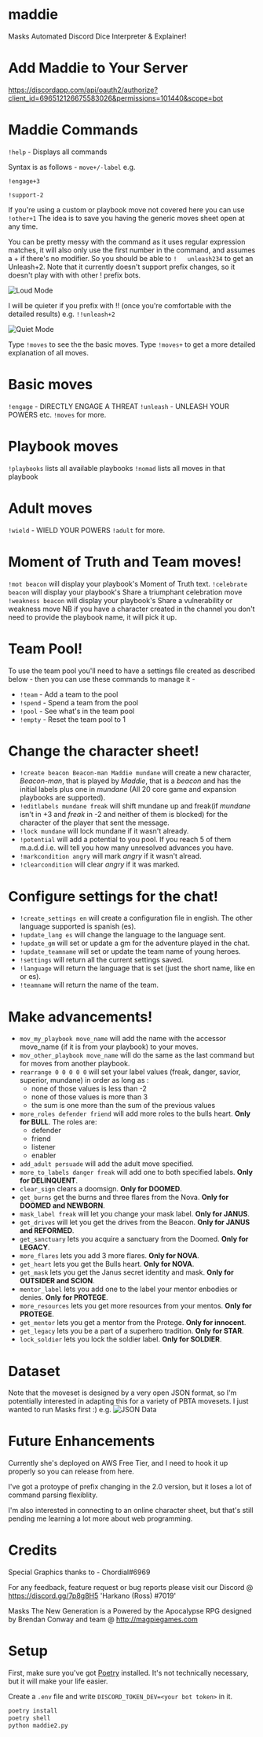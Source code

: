 # maddie

Masks Automated Discord Dice Interpreter &amp; Explainer!

# Add Maddie to Your Server

https://discordapp.com/api/oauth2/authorize?client_id=696512126675583026&permissions=101440&scope=bot

# Maddie Commands 

`!help` - Displays all commands

Syntax is as follows - `move+/-label` e.g.

`!engage+3`

`!support-2`

If you're using a custom or playbook move not covered here you can use `!other+1`
The idea is to save you having the generic moves sheet open at any time.
  
You can be pretty messy with the command as it uses regular expression matches, it will also only use the first number in the command, and assumes a + if there's no modifier.  So you should be able to `!   unleash234` to get an Unleash+2.  Note that it currently doesn't support prefix changes, so it doesn't play with with other ! prefix bots.

![Loud Mode](https://i.imgur.com/MtVp1KM.png "Loud Mode")

I will be quieter if you prefix with !! (once you're comfortable with the detailed results) e.g. `!!unleash+2`

![Quiet Mode](https://i.imgur.com/5iVp7FK.png "Quiet Mode")

Type `!moves` to see the the basic moves.
Type `!moves+` to get a more detailed explanation of all moves.

# Basic moves
`!engage`  - DIRECTLY ENGAGE A THREAT
`!unleash` - UNLEASH YOUR POWERS
etc.
`!moves` for more.

# Playbook moves
`!playbooks` lists all available playbooks
`!nomad` lists all moves in that playbook

# Adult moves
`!wield`     - WIELD YOUR POWERS
`!adult` for more.

# Moment of Truth and Team moves!
`!mot beacon` will display your playbook's Moment of Truth text.
`!celebrate beacon` will display your playbook's Share a triumphant celebration move
`!weakness beacon` will display your playbook's Share a vulnerability or weakness move
NB if you have a character created in the channel you don't need to provide the playbook name, it will pick it up.

# Team Pool!
To use the team pool you'll need to have a settings file created as described below - then you can use these commands to manage it -
- `!team` - Add a team to the pool
- `!spend` - Spend a team from the pool
- `!pool` - See what's in the team pool
- `!empty` - Reset the team pool to 1

# Change the character sheet!
- `!create beacon Beacon-man Maddie mundane` will create a new character, _Beacon-man_, that is played by _Maddie_, that is a _beacon_ and has the initial labels plus one in _mundane_ (All 20 core game and expansion playbooks are supported).
- `!editlabels mundane freak` will shift mundane up and freak(if _mundane_ isn't in +3 and _freak_ in -2 and neither of them is blocked) for the character of the player that sent the message.
- `!lock mundane` will lock mundane if it wasn't already.
- `!potential` will add a potential to you pool. If you reach 5 of them m.a.d.d.i.e. will tell you how many unresolved advances you have.
- `!markcondition angry` will mark _angry_ if it wasn't alread.
- `!clearcondition` will clear _angry_ if it was marked.

# Configure settings for the chat!
- `!create_settings en` will create a configuration file in english. The other language supported is spanish (es).
- `!update_lang es` will change the language to the language sent. 
- `!update_gm` will set or update a gm for the adventure played in the chat.
- `!update_teamname` will set or update the team name of young heroes.
- `!settings` will return all the current settings saved.
- `!language` will return the language that is set (just the short name, like en or es).
- `!teamname` will return the name of the team.

# Make advancements!
- `mov_my_playbook move_name` will add the name with the accessor move_name (if it is from your playbook) to your moves.
- `mov_other_playbook move_name` will do the same as the last command but for moves from another playbook.
- `rearrange 0 0 0 0 0` will set your label values (freak, danger, savior, superior, mundane) in order as long as : 
  - none of those values is less than -2
  - none of those values is more than 3
  - the sum is one more than the sum of the previous values
- `more_roles defender friend` will add more roles to the bulls heart. **Only for BULL**.  The roles are:
  - defender
  - friend
  - listener
  - enabler
- `add_adult persuade` will add the adult move specified.
- `more_to_labels danger freak` will add one to both specified labels. **Only for DELINQUENT**.
- `clear_sign` clears a doomsign. **Only for DOOMED**.
- `get_burns` get the burns and three flares from the Nova. **Only for DOOMED and NEWBORN**. 
- `mask_label freak` will let you change your mask label. **Only for JANUS**.
- `get_drives` will let you get the drives from the Beacon. **Only for JANUS and REFORMED**.
- `get_sanctuary` lets you acquire a sanctuary from the Doomed. **Only for LEGACY**.
- `more_flares` lets you add 3 more flares. **Only for NOVA**.
- `get_heart` lets you get the Bulls heart. **Only for NOVA**.
- `get_mask` lets you get the Janus secret identity and mask. **Only for OUTSIDER and SCION**.
- `mentor_label` lets you add one to the label your mentor enbodies or denies. **Only for PROTEGE**.
- `more_resources` lets you get more resources from your mentos. **Only for PROTEGE**.
- `get_mentor` lets you get a mentor from the Protege. **Only for innocent**.
- `get_legacy` lets you be a part of a superhero tradition. **Only for STAR**.
- `lock_soldier` lets you lock the soldier label. **Only for SOLDIER**.

# Dataset

Note that the moveset is designed by a very open JSON format, so I'm potentially interested in adapting this for a variety of PBTA movesets.  I just wanted to run Masks first :)
e.g.
![JSON Data](https://i.imgur.com/qmUCXWW.png "JSON")

# Future Enhancements

Currently she's deployed on AWS Free Tier, and I need to hook it up properly so you can release from here.

I've got a protoype of prefix changing in the 2.0 version, but it loses a lot of command parsing flexiblity.

I'm also interested in connecting to an online character sheet, but that's still pending me learning a lot more about web programming.

# Credits

Special Graphics thanks to - Chordial#6969

For any feedback, feature request or bug reports please visit our Discord @ https://discord.gg/7p8g8H5 'Harkano (Ross) #7019'

Masks The New Generation is a Powered by the Apocalypse RPG designed by Brendan Conway and team @ http://magpiegames.com

# Setup
First, make sure you've got [Poetry](https://python-poetry.org/) installed.
It's not technically necessary, but it will make your life easier.

Create a `.env` file and write `DISCORD_TOKEN_DEV=<your bot token>` in it.

```sh
poetry install
poetry shell
python maddie2.py
```
